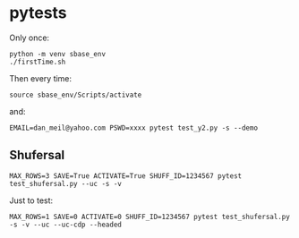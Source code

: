 # pytests

Only once:
```
python -m venv sbase_env
./firstTime.sh
```

Then every time:
```
source sbase_env/Scripts/activate
```
and: 
```
EMAIL=dan_meil@yahoo.com PSWD=xxxx pytest test_y2.py -s --demo
```

## Shufersal
```
MAX_ROWS=3 SAVE=True ACTIVATE=True SHUFF_ID=1234567 pytest test_shufersal.py --uc -s -v
```
Just to test:
```
MAX_ROWS=1 SAVE=0 ACTIVATE=0 SHUFF_ID=1234567 pytest test_shufersal.py -s -v --uc --uc-cdp --headed
```